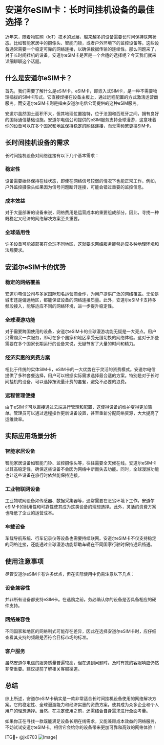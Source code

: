 # 安道尔eSIM卡：长时间挂机设备的最佳选择？

近年来，随着物联网（IoT）技术的发展，越来越多的设备需要长时间保持联网状态。比如智能家居中的摄像头、智能门锁，或者户外环境下的监控设备等。这些设备通常需要一个稳定可靠的网络连接，以确保数据传输的连续性。那么问题来了，对于长时间挂机的设备，安道尔eSIM卡是否是一个合适的选择呢？今天我们就来详细聊聊这个话题。

## 什么是安道尔eSIM卡？

首先，我们需要了解什么是eSIM卡。eSIM卡，即嵌入式SIM卡，是一种不需要物理插拔的SIM卡形式。它直接焊接在设备主板上，通过远程配置的方式激活运营商服务。而安道尔eSIM卡则是指由安道尔电信公司提供的这种eSIM服务。

安道尔虽然国土面积不大，但其地理位置独特，位于法国和西班牙之间，拥有良好的国际通信基础设施。安道尔电信公司提供的eSIM服务支持全球漫游，这意味着你的设备可以在多个国家和地区保持稳定的网络连接，而无需频繁更换SIM卡。

## 长时间挂机设备的需求

长时间挂机设备对网络连接有以下几个基本需求：

### 稳定性
设备需要始终保持在线状态，即使在网络信号较弱的情况下也能正常工作。例如，户外监控摄像头如果因为信号问题断开连接，可能会错过重要的监控信息。

### 成本效益
对于大量部署的设备来说，网络费用是运营成本的重要组成部分。因此，寻找一种既稳定又经济的网络解决方案至关重要。

### 全球适用性
许多设备可能被部署在全球不同地区，这就要求网络服务能够适应多种地理环境和法规要求。

## 安道尔eSIM卡的优势

### 稳定的网络覆盖
安道尔电信公司与多家国际知名运营商合作，为用户提供广泛的网络覆盖。无论是城市还是偏远地区，都能保证设备的网络连接质量。此外，安道尔eSIM卡支持多频段接入，能够适应不同的网络环境，进一步提升稳定性。

### 全球漫游功能
对于需要跨国使用的设备，安道尔eSIM卡的全球漫游功能无疑是一大亮点。用户只需购买一次服务，即可在多个国家和地区享受无缝切换的网络体验。这对于那些需要在多个国家长期运行的设备来说，无疑节省了大量的时间和精力。

### 经济实惠的资费方案
相比于传统的实体SIM卡，eSIM卡的一大优势在于灵活的资费模式。安道尔电信提供了多种套餐选择，用户可以根据实际需求选择最合适的方案。特别是对于长时间挂机的设备，可以选择按流量计费的套餐，避免不必要的浪费。

### 远程管理便捷
由于eSIM卡可以直接通过云端进行管理和配置，这使得设备的维护变得更加简单。管理员可以通过远程操作更新设备设置，甚至重新分配网络资源，大大提高了运维效率。

## 实际应用场景分析

### 智能家居设备
智能家居设备如智能门铃、监控摄像头等，往往需要全天候在线。安道尔eSIM卡以其高稳定性，确保这些设备不会因为网络中断而失去功能。同时，全球漫游功能也让这些设备在旅行时依然能保持连接。

### 工业物联网设备
工业物联网设备如传感器、数据采集器等，通常需要在恶劣环境下工作。安道尔eSIM卡的耐用性和可靠性使其成为这类设备的理想选择。此外，灵活的资费方案也降低了企业的运营成本。

### 车载设备
车载导航系统、行车记录仪等设备也需要持续联网。安道尔eSIM卡不仅支持稳定的网络连接，还能通过全球漫游功能帮助车辆在不同国家行驶时保持通讯畅通。

## 使用注意事项

尽管安道尔eSIM卡有许多优点，但在实际使用中仍需注意以下几点：

### 设备兼容性
并非所有设备都支持eSIM卡。在选购之前，务必确认你的设备是否具备相应的硬件支持。

### 网络兼容性
不同国家和地区的网络制式可能存在差异，因此在选择安道尔eSIM卡时，应仔细查看其支持的频段是否符合目标市场的标准。

### 客户服务
虽然安道尔电信的服务质量普遍较高，但在遇到问题时，及时有效的客服响应仍然非常重要。建议提前了解相关客服渠道。

## 总结

综上所述，安道尔eSIM卡确实是一款非常适合长时间挂机设备使用的网络解决方案。它的稳定性、全球漫游能力和经济实惠的资费方案，使其成为众多企业和个人用户的理想选择。当然，在决定使用之前，还需结合自身需求进行全面考量。

如果你正在寻找一款既能满足设备长期在线需求，又能兼顾成本效益的网络服务，不妨试试安道尔eSIM卡。相信它会给你的设备带来更加可靠和高效的网络体验！

[TG💪+ @jx0703 ![Image](https://github.com/user-attachments/assets/dbca1d08-cadb-493c-b0ec-ad6f7a83f270)]